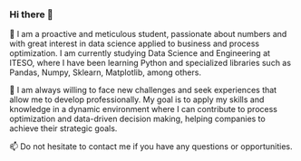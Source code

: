 ### Hi there 👋
🔭 I am a proactive and meticulous student, passionate about numbers and with great interest in data science applied to business and process optimization. I am currently studying Data Science and Engineering at ITESO, where I have been learning Python and specialized libraries such as Pandas, Numpy, Sklearn, Matplotlib, among others.

👯 I am always willing to face new challenges and seek experiences that allow me to develop professionally. My goal is to apply my skills and knowledge in a dynamic environment where I can contribute to process optimization and data-driven decision making, helping companies to achieve their strategic goals.

📫 Do not hesitate to contact me if you have any questions or opportunities.  
<!--
**RafaelTakata0105/RafaelTakata0105** is a ✨ _special_ ✨ repository because its `README.md` (this file) appears on your GitHub profile.

Here are some ideas to get you started:

- 🔭 I’m currently working on ...
- 🌱 I’m currently learning ...
- 👯 I’m looking to collaborate on ...
- 🤔 I’m looking for help with ...
- 💬 Ask me about ...
- 📫 How to reach me: ...
- 😄 Pronouns: ...
- ⚡ Fun fact: ...
-->
